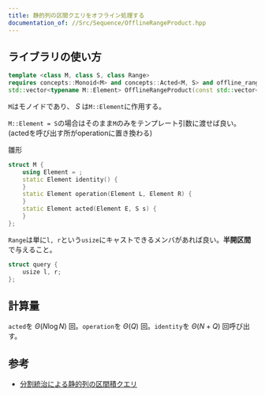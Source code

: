 ```yaml
---
title: 静的列の区間クエリをオフライン処理する
documentation_of: //Src/Sequence/OfflineRangeProduct.hpp
---
```


## ライブラリの使い方

```cpp
template <class M, class S, class Range>
requires concepts::Monoid<M> and concepts::Acted<M, S> and offline_range_product_internal::Range<Range>
std::vector<typename M::Element> OfflineRangeProduct(const std::vector<S>& as, const std::vector<Range>& qs)
```

`M`はモノイドであり、 $S$ は`M::Element`に作用する。

`M::Element = S`の場合はそのまま`M`のみをテンプレート引数に渡せば良い。(actedを呼び出す所がoperationに置き換わる)

雛形

```cpp
struct M {
    using Element = ;
    static Element identity() {
    }
    static Element operation(Element L, Element R) {
    }
    static Element acted(Element E, S s) {
    }
};
```

`Range`は単に`l, r`という`usize`にキャストできるメンバがあれば良い。**半開区間**で与えること。

```cpp
struct query {
    usize l, r;
};
```

## 計算量

`acted`を $\Theta (N\log N)$ 回。`operation`を $\Theta (Q)$ 回。`identity`を $\Theta (N + Q)$ 回呼び出す。

## 参考

- [分割統治による静的列の区間積クエリ](https://maspypy.com/%E5%88%86%E5%89%B2%E7%B5%B1%E6%B2%BB%E3%81%AB%E3%82%88%E3%82%8B%E9%9D%99%E7%9A%84%E5%88%97%E3%81%AE%E5%8C%BA%E9%96%93%E7%A9%8D%E3%82%AF%E3%82%A8%E3%83%AA)

